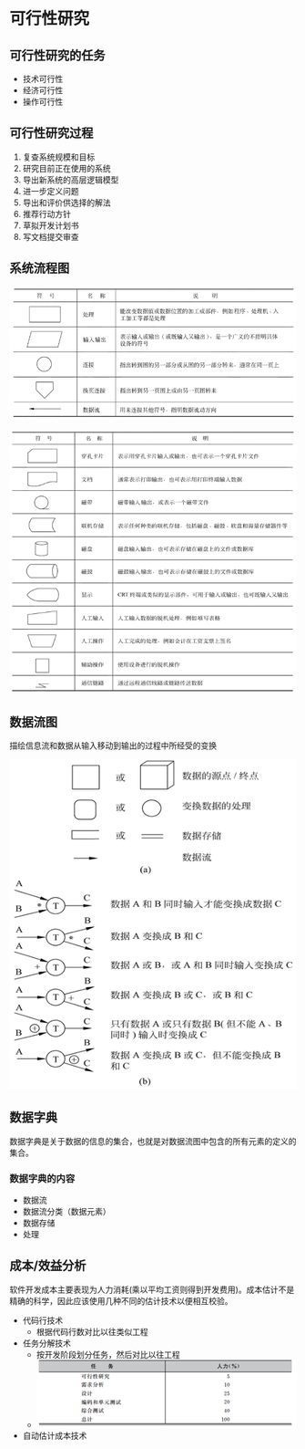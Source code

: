 # 可行性研究

## 可行性研究的任务

- 技术可行性
- 经济可行性
- 操作可行性

## 可行性研究过程

1. 复查系统规模和目标
2. 研究目前正在使用的系统
3. 导出新系统的高层逻辑模型
4. 进一步定义问题
5. 导出和评价供选择的解法
6. 推荐行动方针
7. 草拟开发计划书
8. 写文档提交审查

## 系统流程图

![image-20200226101524242](2.assets/image-20200226101524242.png)

![image-20200226101529312](2.assets/image-20200226101529312.png)

## 数据流图

描绘信息流和数据从输入移动到输出的过程中所经受的变换

![image-20200226102041664](2.assets/image-20200226102041664.png)

## 数据字典

数据字典是关于数据的信息的集合，也就是对数据流图中包含的所有元素的定义的集合。

### 数据字典的内容

- 数据流
- 数据流分类（数据元素）
- 数据存储
- 处理

## 成本/效益分析

软件开发成本主要表现为人力消耗(乘以平均工资则得到开发费用)。成本估计不是精确的科学，因此应该使用几种不同的估计技术以便相互校验。

- 代码行技术
  - 根据代码行数对比以往类似工程
- 任务分解技术
  - 按开发阶段划分任务，然后对比以往工程
  - ![image-20200226111632730](2.assets/image-20200226111632730.png)
- 自动估计成本技术

